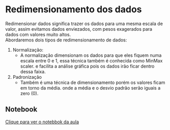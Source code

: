 # Redimensionamento dos dados
Redimensionar dados significa trazer os dados para uma mesma escala de valor, assim evitamos dados enviezados, com
pesos exagerados para dados com valores muito altos.<br>
Abordaremos dois tipos de redimensionamento de dados:

   1. Normalização:
      * A normalização dimensionam os dados para que eles fiquem numa escala entre 0 e 1, essa técnica também é conhecida como MinMax scaler. e facilita a análise gráfica pois os dados irão ficar dentro dessa faixa.<br>
   3. Padronização
      * Também é uma técnica de dimensionamento porém os valores ficam em torno da média. onde a média e o desvio padrão serão iguais a zero (0).

## Notebook
[Clique para ver o notebbok da aula](https://github.com/dev-daniel-amorim/AD-Norm_Padron/blob/main/Normaliza%C3%A7%C3%A3o%20e%20padroniza%C3%A7%C3%A3o.ipynb)
 
